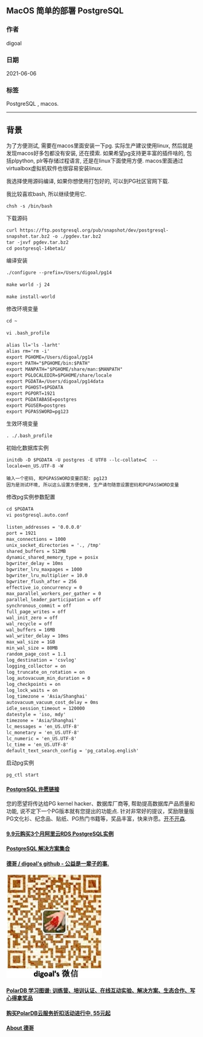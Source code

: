 ## MacOS 简单的部署 PostgreSQL  
  
### 作者  
digoal  
  
### 日期  
2021-06-06  
  
### 标签  
PostgreSQL , macos.   
  
----  
  
## 背景  
为了方便测试, 需要在macos里面安装一下pg. 实际生产建议使用linux, 然后就是发现macos好多包都没有安装, 还在摸索.  如果希望pg支持更丰富的插件啥的, 包括plpython, plr等存储过程语言, 还是在linux下面使用方便.   macos里面通过virtualbox虚拟机软件也很容易安装linux.   
  
我选择使用源码编译, 如果你想使用打包好的, 可以到PG社区官网下载.   
  
我比较喜欢bash, 所以继续使用它.  
  
```  
chsh -s /bin/bash  
```  
  
下载源码  
  
```  
curl https://ftp.postgresql.org/pub/snapshot/dev/postgresql-snapshot.tar.bz2 -o ./pgdev.tar.bz2  
tar -jxvf pgdev.tar.bz2  
cd postgresql-14beta1/  
```  
  
编译安装  
  
```  
./configure --prefix=/Users/digoal/pg14  
  
make world -j 24  
  
make install-world  
```  
  
修改环境变量  
  
```  
cd ~  
  
vi .bash_profile  
  
alias ll='ls -larht'  
alias rm='rm -i'  
export PGHOME=/Users/digoal/pg14
export PATH="$PGHOME/bin:$PATH"  
export MANPATH="$PGHOME/share/man:$MANPATH"  
export PGLOCALEDIR=$PGHOME/share/locale  
export PGDATA=/Users/digoal/pg14data  
export PGHOST=$PGDATA  
export PGPORT=1921  
export PGDATABASE=postgres  
export PGUSER=postgres  
export PGPASSWORD=pg123  
```  
  
生效环境变量  
  
```  
. ./.bash_profile  
```  
  
初始化数据库实例  
  
```  
initdb -D $PGDATA -U postgres -E UTF8 --lc-collate=C  --locale=en_US.UTF-8 -W 
  
输入一个密码, 和PGPASSWORD变量匹配: pg123
因为是测试环境, 所以这么设置方便使用, 生产请勿随意设置密码和PGPASSWORD变量
```  
  
修改pg实例参数配置  
  
```  
cd $PGDATA  
vi postgresql.auto.conf  
  
listen_addresses = '0.0.0.0'		  
port = 1921				  
max_connections = 1000			  
unix_socket_directories = '., /tmp'	  
shared_buffers = 512MB			  
dynamic_shared_memory_type = posix	  
bgwriter_delay = 10ms			  
bgwriter_lru_maxpages = 1000		  
bgwriter_lru_multiplier = 10.0		  
bgwriter_flush_after = 256		  
effective_io_concurrency = 0		  
max_parallel_workers_per_gather = 0	  
parallel_leader_participation = off  
synchronous_commit = off		  
full_page_writes = off			  
wal_init_zero = off			  
wal_recycle = off			  
wal_buffers = 16MB			  
wal_writer_delay = 10ms		  
max_wal_size = 1GB  
min_wal_size = 80MB  
random_page_cost = 1.1			  
log_destination = 'csvlog'		  
logging_collector = on		  
log_truncate_on_rotation = on		  
log_autovacuum_min_duration = 0	  
log_checkpoints = on  
log_lock_waits = on			  
log_timezone = 'Asia/Shanghai'  
autovacuum_vacuum_cost_delay = 0ms	  
idle_session_timeout = 120000		  
datestyle = 'iso, mdy'  
timezone = 'Asia/Shanghai'  
lc_messages = 'en_US.UTF-8'			  
lc_monetary = 'en_US.UTF-8'			  
lc_numeric = 'en_US.UTF-8'			  
lc_time = 'en_US.UTF-8'				  
default_text_search_config = 'pg_catalog.english'  
```  
  
启动pg实例  
  
```  
pg_ctl start  
```  
  
  
  
  
  
#### [PostgreSQL 许愿链接](https://github.com/digoal/blog/issues/76 "269ac3d1c492e938c0191101c7238216")
您的愿望将传达给PG kernel hacker、数据库厂商等, 帮助提高数据库产品质量和功能, 说不定下一个PG版本就有您提出的功能点. 针对非常好的提议，奖励限量版PG文化衫、纪念品、贴纸、PG热门书籍等，奖品丰富，快来许愿。[开不开森](https://github.com/digoal/blog/issues/76 "269ac3d1c492e938c0191101c7238216").  
  
  
#### [9.9元购买3个月阿里云RDS PostgreSQL实例](https://www.aliyun.com/database/postgresqlactivity "57258f76c37864c6e6d23383d05714ea")
  
  
#### [PostgreSQL 解决方案集合](https://yq.aliyun.com/topic/118 "40cff096e9ed7122c512b35d8561d9c8")
  
  
#### [德哥 / digoal's github - 公益是一辈子的事.](https://github.com/digoal/blog/blob/master/README.md "22709685feb7cab07d30f30387f0a9ae")
  
  
![digoal's wechat](../pic/digoal_weixin.jpg "f7ad92eeba24523fd47a6e1a0e691b59")
  
  
#### [PolarDB 学习图谱: 训练营、培训认证、在线互动实验、解决方案、生态合作、写心得拿奖品](https://www.aliyun.com/database/openpolardb/activity "8642f60e04ed0c814bf9cb9677976bd4")
  
  
#### [购买PolarDB云服务折扣活动进行中, 55元起](https://www.aliyun.com/activity/new/polardb-yunparter?userCode=bsb3t4al "e0495c413bedacabb75ff1e880be465a")
  
  
#### [About 德哥](https://github.com/digoal/blog/blob/master/me/readme.md "a37735981e7704886ffd590565582dd0")
  
